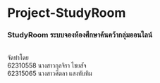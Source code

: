 # Project-StudyRoom
<h3>StudyRoom ระบบจองห้องศึกษาค้นคว้ากลุ่มออนไลน์ </h3><br>
จัดทำโดย<br>
62310558 นางสาวกุลจิรา ไชยสัจ<br>
62315065 นางสาวศีตลา แสงทับทิม
